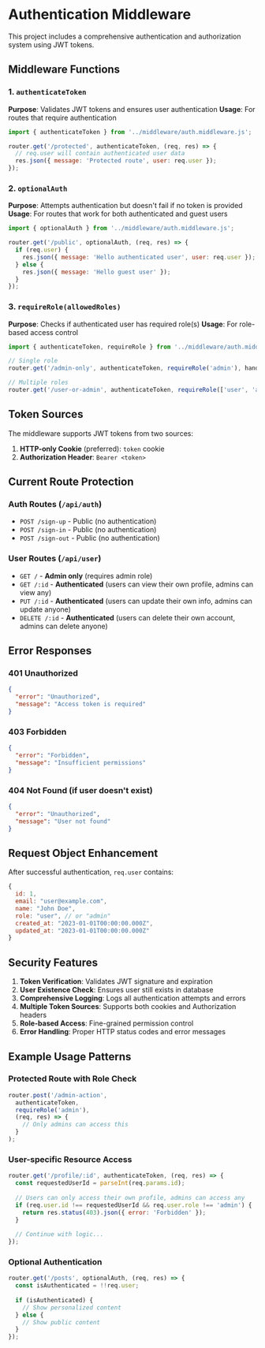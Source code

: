 # Authentication Middleware

This project includes a comprehensive authentication and authorization system using JWT tokens.

## Middleware Functions

### 1. `authenticateToken`
**Purpose**: Validates JWT tokens and ensures user authentication
**Usage**: For routes that require authentication

```javascript
import { authenticateToken } from '../middleware/auth.middleware.js';

router.get('/protected', authenticateToken, (req, res) => {
  // req.user will contain authenticated user data
  res.json({ message: 'Protected route', user: req.user });
});
```

### 2. `optionalAuth`
**Purpose**: Attempts authentication but doesn't fail if no token is provided
**Usage**: For routes that work for both authenticated and guest users

```javascript
import { optionalAuth } from '../middleware/auth.middleware.js';

router.get('/public', optionalAuth, (req, res) => {
  if (req.user) {
    res.json({ message: 'Hello authenticated user', user: req.user });
  } else {
    res.json({ message: 'Hello guest user' });
  }
});
```

### 3. `requireRole(allowedRoles)`
**Purpose**: Checks if authenticated user has required role(s)
**Usage**: For role-based access control

```javascript
import { authenticateToken, requireRole } from '../middleware/auth.middleware.js';

// Single role
router.get('/admin-only', authenticateToken, requireRole('admin'), handler);

// Multiple roles
router.get('/user-or-admin', authenticateToken, requireRole(['user', 'admin']), handler);
```

## Token Sources

The middleware supports JWT tokens from two sources:
1. **HTTP-only Cookie** (preferred): `token` cookie
2. **Authorization Header**: `Bearer <token>`

## Current Route Protection

### Auth Routes (`/api/auth`)
- `POST /sign-up` - Public (no authentication)
- `POST /sign-in` - Public (no authentication)  
- `POST /sign-out` - Public (no authentication)

### User Routes (`/api/user`)
- `GET /` - **Admin only** (requires admin role)
- `GET /:id` - **Authenticated** (users can view their own profile, admins can view any)
- `PUT /:id` - **Authenticated** (users can update their own info, admins can update anyone)
- `DELETE /:id` - **Authenticated** (users can delete their own account, admins can delete anyone)

## Error Responses

### 401 Unauthorized
```json
{
  "error": "Unauthorized",
  "message": "Access token is required"
}
```

### 403 Forbidden
```json
{
  "error": "Forbidden", 
  "message": "Insufficient permissions"
}
```

### 404 Not Found (if user doesn't exist)
```json
{
  "error": "Unauthorized",
  "message": "User not found"
}
```

## Request Object Enhancement

After successful authentication, `req.user` contains:
```javascript
{
  id: 1,
  email: "user@example.com",
  name: "John Doe",
  role: "user", // or "admin"
  created_at: "2023-01-01T00:00:00.000Z",
  updated_at: "2023-01-01T00:00:00.000Z"
}
```

## Security Features

1. **Token Verification**: Validates JWT signature and expiration
2. **User Existence Check**: Ensures user still exists in database
3. **Comprehensive Logging**: Logs all authentication attempts and errors
4. **Multiple Token Sources**: Supports both cookies and Authorization headers
5. **Role-based Access**: Fine-grained permission control
6. **Error Handling**: Proper HTTP status codes and error messages

## Example Usage Patterns

### Protected Route with Role Check
```javascript
router.post('/admin-action', 
  authenticateToken, 
  requireRole('admin'), 
  (req, res) => {
    // Only admins can access this
  }
);
```

### User-specific Resource Access
```javascript
router.get('/profile/:id', authenticateToken, (req, res) => {
  const requestedUserId = parseInt(req.params.id);
  
  // Users can only access their own profile, admins can access any
  if (req.user.id !== requestedUserId && req.user.role !== 'admin') {
    return res.status(403).json({ error: 'Forbidden' });
  }
  
  // Continue with logic...
});
```

### Optional Authentication
```javascript
router.get('/posts', optionalAuth, (req, res) => {
  const isAuthenticated = !!req.user;
  
  if (isAuthenticated) {
    // Show personalized content
  } else {
    // Show public content
  }
});
```